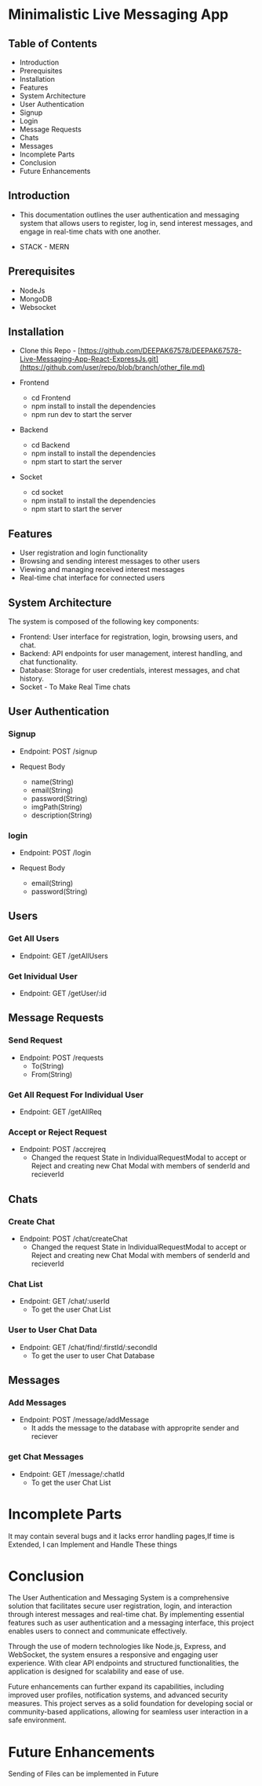 
# Minimalistic Live Messaging App


## Table of Contents
- Introduction
- Prerequisites
- Installation
- Features
- System Architecture
- User Authentication
- Signup
- Login
- Message Requests
- Chats
- Messages
- Incomplete Parts
- Conclusion
- Future Enhancements

## Introduction

- This documentation outlines the user authentication and messaging system that allows users to register, log in, send interest messages, and engage in real-time chats with one another.

- STACK - MERN

## Prerequisites
- NodeJs
- MongoDB
- Websocket

## Installation
- Clone this Repo - [https://github.com/DEEPAK67578/DEEPAK67578-Live-Messaging-App-React-ExpressJs.git](https://github.com/user/repo/blob/branch/other_file.md)

- Frontend 
   - cd Frontend
   - npm install to install the dependencies
   - npm run dev to start the server
- Backend
   - cd Backend
   - npm install to install the dependencies
   - npm start to start the server
- Socket
   - cd socket
   - npm install to install the dependencies
   - npm start to start the server

## Features
- User registration and login functionality
- Browsing and sending interest messages to other users
- Viewing and managing received interest messages
- Real-time chat interface for connected users

## System Architecture
The system is composed of the following key components:

- Frontend: User interface for registration, login, browsing users, and chat.
- Backend: API endpoints for user management, interest handling, and chat functionality.
- Database: Storage for user credentials, interest messages, and chat history.
- Socket - To Make Real Time chats

## User Authentication
### Signup
- Endpoint: POST /signup
- Request Body

    - name(String)
    - email(String)
    - password(String)
    - imgPath(String)
    - description(String)

### login
- Endpoint: POST /login
- Request Body

    - email(String)
    - password(String)

## Users
### Get All Users
 - Endpoint: GET /getAllUsers

### Get Inividual User
 - Endpoint: GET /getUser/:id


## Message Requests
### Send Request
 - Endpoint: POST /requests
    - To(String)
    - From(String)
 
### Get All Request For Individual User
 - Endpoint: GET /getAllReq
    
### Accept or Reject Request
 - Endpoint: POST /accrejreq
    - Changed the request State in IndividualRequestModal to accept or Reject and      creating  new Chat Modal with members of senderId and recieverId


## Chats
### Create Chat
- Endpoint: POST /chat/createChat
    - Changed the request State in IndividualRequestModal to accept or Reject and      creating  new Chat Modal with members of senderId and recieverId

### Chat List
- Endpoint: GET /chat/:userId
    - To get the user Chat List

### User to User Chat Data
- Endpoint: GET /chat/find/:firstId/:secondId
    - To get the user to user Chat Database

## Messages
### Add Messages
- Endpoint: POST /message/addMessage
    - It adds the message to the database with approprite sender and reciever

### get Chat Messages
- Endpoint: GET /message/:chatId
    - To get the user Chat List

# Incomplete Parts
It may contain several bugs and it lacks error handling pages,If time is Extended, I can Implement and Handle These things

# Conclusion
The User Authentication and Messaging System is a comprehensive solution that facilitates secure user registration, login, and interaction through interest messages and real-time chat. By implementing essential features such as user authentication and a messaging interface, this project enables users to connect and communicate effectively.

Through the use of modern technologies like Node.js, Express, and WebSocket, the system ensures a responsive and engaging user experience. With clear API endpoints and structured functionalities, the application is designed for scalability and ease of use.

Future enhancements can further expand its capabilities, including improved user profiles, notification systems, and advanced security measures. This project serves as a solid foundation for developing social or community-based applications, allowing for seamless user interaction in a safe environment.

# Future Enhancements
Sending of Files can be implemented in Future







